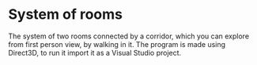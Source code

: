 # System of rooms
The system of two rooms connected by a corridor, which you can explore from first person view, by walking in it. The program is made using Direct3D, to run it import it as a Visual Studio project.
